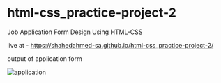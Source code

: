 # html-css_practice-project-2
Job Application Form Design Using HTML-CSS

live at - https://shahedahmed-sa.github.io/html-css_practice-project-2/

output of application form

![application](https://github.com/shahedahmed-sa/html-css_practice-project-2/assets/123163227/29369ccd-4026-46cd-876c-9e23127e5171)
